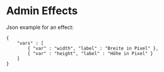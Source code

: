Admin Effects
==============

Json example for an effect:

```
{
    "vars" : [
        { "var" : "width", "label" : "Breite in Pixel" },
        { "var" : "height", "label" : "Höhe in Pixel" }
    ]
}
```